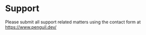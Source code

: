# Support

Please submit all support related matters using the contact form at https://www.penguil.dev/

